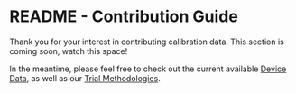 # README - Contribution Guide

Thank you for your interest in contributing calibration data. This section is coming soon, watch this space!

In the meantime, please feel free to check out the current available [Device Data](Device%20Data.csv), as well as our [Trial Methodologies](Trial%20Methodologies.md).
